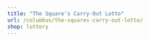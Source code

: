 ```yaml
---
title: "The Square's Carry-Out Lotto"
url: /columbus/the-squares-carry-out-lotto/
shop: lottery
---
```

